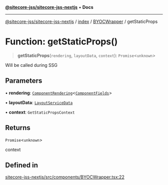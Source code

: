 [**@sitecore-jss/sitecore-jss-nextjs**](../../../../README.md) • **Docs**

***

[@sitecore-jss/sitecore-jss-nextjs](../../../../README.md) / [index](../../../README.md) / [BYOCWrapper](../README.md) / getStaticProps

# Function: getStaticProps()

> **getStaticProps**(`rendering`, `layoutData`, `context`): `Promise`\<`unknown`\>

Will be called during SSG

## Parameters

• **rendering**: [`ComponentRendering`](../../../interfaces/ComponentRendering.md)\<[`ComponentFields`](../../../interfaces/ComponentFields.md)\>

• **layoutData**: [`LayoutServiceData`](../../../interfaces/LayoutServiceData.md)

• **context**: `GetStaticPropsContext`

## Returns

`Promise`\<`unknown`\>

context

## Defined in

[sitecore-jss-nextjs/src/components/BYOCWrapper.tsx:22](https://github.com/Sitecore/jss/blob/ff400466a8d16483c667d9a837e1247d6192035e/packages/sitecore-jss-nextjs/src/components/BYOCWrapper.tsx#L22)
